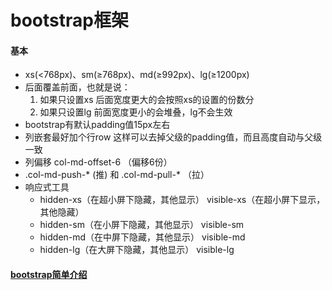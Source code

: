 

# bootstrap框架

#### 基本
* xs(<768px)、sm(≥768px)、md(≥992px)、lg(≥1200px)
* 后面覆盖前面，也就是说：
	1. 如果只设置xs 后面宽度更大的会按照xs的设置的份数分
	2. 如果只设置lg 前面宽度更小的会堆叠，lg不会生效
* bootstrap有默认padding值15px左右
* 列嵌套最好加个行row 这样可以去掉父级的padding值，而且高度自动与父级一致
* 列偏移 col-md-offset-6		（偏移6份）
* .col-md-push-* (推) 和 .col-md-pull-* （拉）
* 响应式工具
	* hidden-xs（在超小屏下隐藏，其他显示）	visible-xs（在超小屏下显示，其他隐藏）
	* hidden-sm（在小屏下隐藏，其他显示） visible-sm
	* hidden-md（在中屏下隐藏，其他显示） visible-md
	* hidden-lg（在大屏下隐藏，其他显示） visible-lg

#### [bootstrap简单介绍](https://blog.csdn.net/vanliujian/article/details/106226397)

